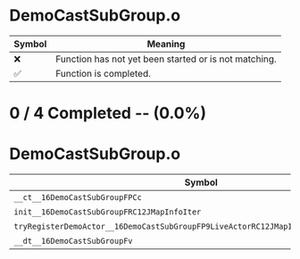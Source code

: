 # DemoCastSubGroup.o
| Symbol | Meaning 
| ------------- | ------------- 
| :x: | Function has not yet been started or is not matching. 
| :white_check_mark: | Function is completed. 


# 0 / 4 Completed -- (0.0%)
# DemoCastSubGroup.o
| Symbol | Decompiled? |
| ------------- | ------------- |
| `__ct__16DemoCastSubGroupFPCc` | :x: |
| `init__16DemoCastSubGroupFRC12JMapInfoIter` | :x: |
| `tryRegisterDemoActor__16DemoCastSubGroupFP9LiveActorRC12JMapInfoIterRC10JMapIdInfo` | :x: |
| `__dt__16DemoCastSubGroupFv` | :x: |
